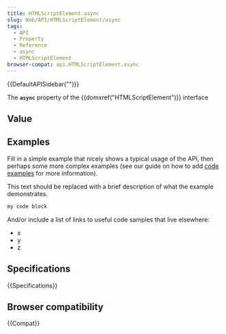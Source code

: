 ```yaml
---
title: HTMLScriptElement.async
slug: Web/API/HTMLScriptElement/async
tags:
  - API
  - Property
  - Reference
  - async
  - HTMLScriptElement
browser-compat: api.HTMLScriptElement.async
---
```

{{DefaultAPISidebar("")}}

The **`async`** property of the {{domxref("HTMLScriptElement")}} interface 

## Value



## Examples

Fill in a simple example that nicely shows a typical usage of the API, then perhaps some more complex examples (see our guide on how to add [code examples](/en-US/docs/MDN/Contribute/Structures/Code_examples) for more information).

This text should be replaced with a brief description of what the example demonstrates.

```js
my code block
```

And/or include a list of links to useful code samples that live elsewhere:

*   x
*   y
*   z

## Specifications

{{Specifications}}

## Browser compatibility

{{Compat}}


